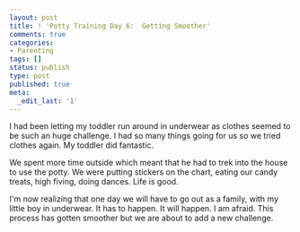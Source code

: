 ```yaml
---
layout: post
title: ! 'Potty Training Day 6:  Getting Smoother'
comments: true
categories:
- Parenting
tags: []
status: publish
type: post
published: true
meta:
  _edit_last: '1'
---
```

I had been letting my toddler run around in underwear as clothes seemed to be such an huge challenge.  I had so many things going for us so we tried clothes again.  My toddler did fantastic.  

We spent more time outside which meant that he had to trek into the house to use the potty.  We were putting stickers on the chart, eating our candy treats, high fiving, doing dances.  Life is good.  

I'm now realizing that one day we will have to go out as a family, with my little boy in underwear.  It has to happen.  It will happen.  I am afraid.  This process has gotten smoother but we are about to add a new challenge.
